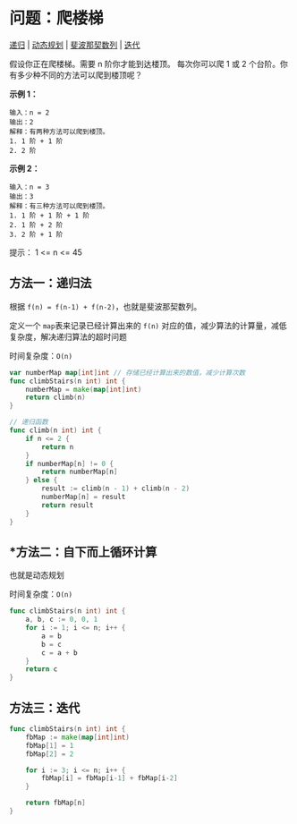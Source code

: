 # 问题：爬楼梯

[递归](/classify/algorithm/算法-递归) | [动态规划](/classify/algorithm/算法-动态规划) | [斐波那契数列](/classify/algorithm/数学-斐波那契数列) | [迭代](/classify/algorithm/算法-迭代)

假设你正在爬楼梯。需要 n 阶你才能到达楼顶。
每次你可以爬 1 或 2 个台阶。你有多少种不同的方法可以爬到楼顶呢？

**示例 1：**

```
输入：n = 2
输出：2
解释：有两种方法可以爬到楼顶。
1. 1 阶 + 1 阶
2. 2 阶
```

**示例 2：**

```
输入：n = 3
输出：3
解释：有三种方法可以爬到楼顶。
1. 1 阶 + 1 阶 + 1 阶
2. 1 阶 + 2 阶
3. 2 阶 + 1 阶
```

提示：
1 <= n <= 45

## 方法一：递归法

根据 `f(n) = f(n-1) + f(n-2)`，也就是斐波那契数列。

定义一个 `map`表来记录已经计算出来的 `f(n)` 对应的值，减少算法的计算量，减低复杂度，解决递归算法的超时问题

时间复杂度：`O(n)`

```go
var numberMap map[int]int // 存储已经计算出来的数值，减少计算次数
func climbStairs(n int) int {
	numberMap = make(map[int]int)
	return climb(n)
}

// 递归函数
func climb(n int) int {
	if n <= 2 {
		return n
	}
	if numberMap[n] != 0 {
		return numberMap[n]
	} else {
		result := climb(n - 1) + climb(n - 2)
		numberMap[n] = result
		return result
	}
}
```

## *方法二：自下而上循环计算

也就是动态规划

时间复杂度：`O(n)`

```go
func climbStairs(n int) int {
	a, b, c := 0, 0, 1
	for i := 1; i <= n; i++ {
		a = b
		b = c
		c = a + b
	}
	return c
}
```

## 方法三：迭代

```go
func climbStairs(n int) int {
    fbMap := make(map[int]int)
    fbMap[1] = 1
    fbMap[2] = 2

    for i := 3; i <= n; i++ {
        fbMap[i] = fbMap[i-1] + fbMap[i-2]
    } 

    return fbMap[n]
}
```


